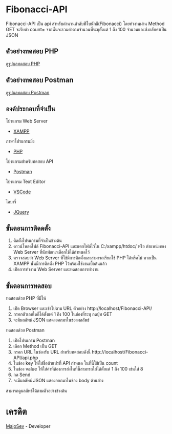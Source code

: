 # Fibonacci-API

Fibonacci-API เป็น api สำหรับคำนวนลำดับฟีโบนักชี(Fibonacci) โดยทำงานผ่าน Method GET จะรับค่า count=<value> จากนั้นจะรวมค่าตามจำนวนที่ระบุตั้งแต่ 1 ถึง 100 จำนวนและส่งกลับค่าเป็น JSON

## ตัวอย่างทดสอบ PHP

[ดูรูปผลทดสอบ PHP](https://drive.google.com/file/d/1naiZOETZ1NU1CiGMStGTLcpJsSgzggsB/view?usp=sharing)

## ตัวอย่างทดสอบ Postman

[ดูรูปผลทดสอบ Postman](https://drive.google.com/file/d/1qTjVWG4cBRK6L49VS4JQ-cU7-r7OP7Yl/view?usp=sharing)

## องค์ประกอบที่จำเป็น
โปรแกรม Web Server
 - [XAMPP](https://www.apachefriends.org/)

ภาษาโปรแกรมมิ่ง

 - [PHP](https://www.php.net/)

โปรแกรมสำหรับทดสอบ API

 - [Postman](https://www.postman.com/)
 
โปรแกรม Text Editor

 - [VSCode](https://code.visualstudio.com/)

ไลบารี่

 -  [JQuery](https://jquery.com/)

## ขั้นตอนการติดดตั้ง

 1. ติดตั้งโปรแกรมที่จำเป็นข้างต้น
 2. ดาวน์โหลดไฟล์ Fibonacci-API และแตกไฟล์ไว้ใน C:/xampp/htdoc/ หรือ
    ตำแหน่งของ Web Server ที่นักพัฒนาเลือกใช้ได้กำหนดไว้
 3. ตรวจสอบว่า Web Server ที่ใช้มีการติดตั้งและสามารถเรียกใช้ PHP
    ได้หรือไม่ หากเป็น XAMPP นั้นมีการติดตั้ง PHP
    ไว้พร้อมใช้งานเบื้อต้นแล้ว
 4. เปิดการทำงาน Web Server และทดสอบการทำงาน

## ขั้นตอนการทดสอบ

ทดสอบด้วย PHP ที่มีให้

 1. เปิด Browser และเข้าไปตาม URL ตัวอย่าง http://localhost/Fibonacci-API/
 2. กรอกตัวเลขใดก็ได้ตั้งแต่ 1 ถึง 100 ในช่องที่ระบุ กดปุ่ท GET
 3. จะมีผลลัพธ์ JSON แสดงออกมาในช่องผลลัพธ์
 
 ทดสอบด้วย Postman
 
 1. เปิดโปรแกรม Postman
 2. เลือก Method เป็น GET
 3. กรอก URL ในช่องรับ URL สำหรับทดสอบดังนี้ http://localhost/Fibonacci-API/api.php
 4. ในช่อง key ให้ใส่ชื่อตัวแปรที่ API กำหนด ในที่นี้ใช้เป็น count
 5. ในช่อง value ให้ใส่ค่าที่ต้องการส่งในที่นี้สามารถใส่ได้ตั้งแต่ 1 ถึง 100 เช่นใส่ 8
 6. กด Send
 7. จะมีผลลัพธ์ JSON แสดงออกมาในช่อง body ด้านล่าง

สามารถดูผลลัพธ์ได้ตามตัวอย่างข้างต้น
 
# เครดิต
[MajoSev](https://majosev.com) - Developer
